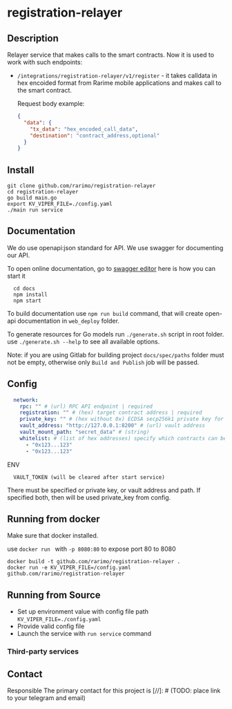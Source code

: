 # registration-relayer

## Description

Relayer service that makes calls to the smart contracts. Now it is used to work with such endpoints:
  - `/integrations/registration-relayer/v1/register` - it takes calldata in hex encoided format from Rarime mobile applications and makes call to the smart contract.

    Request body example:
    ```json
    {
      "data": {
        "tx_data": "hex_encoded_call_data",
        "destination": "contract_address,optional"
      }
    }
    ```

## Install

  ```
  git clone github.com/rarimo/registration-relayer
  cd registration-relayer
  go build main.go
  export KV_VIPER_FILE=./config.yaml
  ./main run service
  ```

## Documentation

We do use openapi:json standard for API. We use swagger for documenting our API.

To open online documentation, go to [swagger editor](http://localhost:8080/swagger-editor/) here is how you can start it
```
  cd docs
  npm install
  npm start
```
To build documentation use `npm run build` command,
that will create open-api documentation in `web_deploy` folder.

To generate resources for Go models run `./generate.sh` script in root folder.
use `./generate.sh --help` to see all available options.

Note: if you are using Gitlab for building project `docs/spec/paths` folder must not be
empty, otherwise only `Build and Publish` job will be passed.  

## Config
```yaml
  network:
    rpc: "" # (url) RPC API endpoint | required
    registration: "" # (hex) target contract address | required
    private_key: "" # (hex without 0x) ECDSA secp256k1 private key for sign transactions
    vault_address: "http://127.0.0.1:8200" # (url) vault address
    vault_mount_path: "secret_data" # (string)
    whitelist: # (list of hex addresses) specify which contracts can be passed in `destination` field in request
      - "0x123...123"
      - "0x123...123"
```
ENV
```
  VAULT_TOKEN (will be cleared after start service)
```
There must be specified or private key, or vault address and path. If specified both, then will be used private_key from config.

## Running from docker 
  
Make sure that docker installed.

use `docker run ` with `-p 8080:80` to expose port 80 to 8080

  ```
  docker build -t github.com/rarimo/registration-relayer .
  docker run -e KV_VIPER_FILE=/config.yaml github.com/rarimo/registration-relayer
  ```

## Running from Source

* Set up environment value with config file path `KV_VIPER_FILE=./config.yaml`
* Provide valid config file
* Launch the service with `run service` command



### Third-party services


## Contact

Responsible 
The primary contact for this project is  [//]: # (TODO: place link to your telegram and email)
